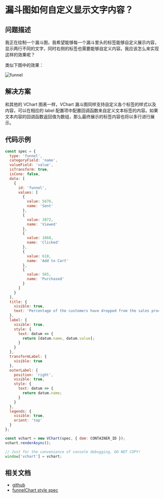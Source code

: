 # 漏斗图如何自定义显示文字内容？

## 问题描述

我正在绘制一个漏斗图，我希望能够每一个漏斗里头的标签能够自定义展示内容，显示两行不同的文字，同时右侧的标签也需要能够自定义内容。我应该怎么来实现这样的效果呢？

类似下图中的效果：

![funnel](/vchart/faq/76-0.png)

## 解决方案

和其他的 VChart 图表一样，VChart 漏斗图同样支持自定义各个标签的样式以及内容，可以在相应的 label 配置项中配置回调函数来自定义文本标签的内容。如果文本内容的回调函数返回值为数组，那么最终展示的标签内容也将以多行进行展示。

## 代码示例

```javascript livedemo
const spec = {
  type: 'funnel',
  categoryField: 'name',
  valueField: 'value',
  isTransform: true,
  isCone: false,
  data: [
    {
      id: 'funnel',
      values: [
        {
          value: 5676,
          name: 'Sent'
        },
        {
          value: 3872,
          name: 'Viewed'
        },
        {
          value: 1668,
          name: 'Clicked'
        },
        {
          value: 610,
          name: 'Add to Cart'
        },
        {
          value: 565,
          name: 'Purchased'
        }
      ]
    }
  ],
  title: {
    visible: true,
    text: 'Percentage of the customers have dropped from the sales process'
  },
  label: {
    visible: true,
    style: {
      text: datum => {
        return [datum.name, datum.value];
      }
    }
  },
  transformLabel: {
    visible: true
  },
  outerLabel: {
    position: 'right',
    visible: true,
    style: {
      text: datum => {
        return datum.name;
      }
    }
  },
  legends: {
    visible: true,
    orient: 'top'
  }
};

const vchart = new VChart(spec, { dom: CONTAINER_ID });
vchart.renderAsync();

// Just for the convenience of console debugging, DO NOT COPY!
window['vchart'] = vchart;
```

## 相关文档

- [github](https://github.com/VisActor/VChart)
- [funnelChart style spec](https://www.visactor.io/vchart/option/funnelChart#label.style.text)

